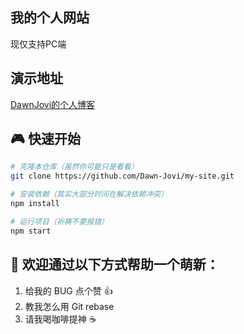 ## 我的个人网站

现仅支持PC端

## 演示地址

[DawnJovi的个人博客](https://dawn-jovi.github.io/my-site/)

## 🎮 快速开始

```bash
# 克隆本仓库（虽然你可能只是看看）
git clone https://github.com/Dawn-Jovi/my-site.git

# 安装依赖（其实大部分时间在解决依赖冲突）
npm install

# 运行项目（祈祷不要报错）
npm start
```



## 🤝 欢迎通过以下方式帮助一个萌新：


1. 给我的 BUG 点个赞 👍
2. 教我怎么用 Git rebase
3. 请我喝咖啡提神 ☕







<!-- 把秘密写在这里，只有看源码的人会发现 -->
<!-- 🎉 抓到你了！ -->
<!-- 既然你都打开源码了... 要不要考虑教我写代码？-->
<!-- 联系邮箱: dawnjovi@163.com -->
